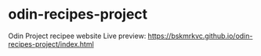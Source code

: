 # odin-recipes-project
Odin Project recipee website
 Live preview: https://bskmrkvc.github.io/odin-recipes-project/index.html
